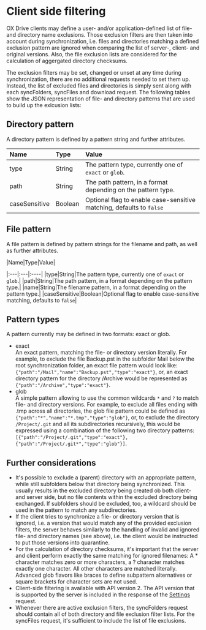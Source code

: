 # Client side filtering

OX Drive clients may define a user- and/or application-defined list of file- and directory name exclusions. Those exclusion filters are then taken into account during synchronization, i.e. files and directories matching a defined exclusion pattern are ignored when comparing the list of server-, client- and original versions. Also, the file exclusion lists are considered for the calculation of aggergated directory checksums.

The exclusion filters may be set, changed or unset at any time during synchronization, there are no additional requests needed to set them up. Instead, the list of excluded files and directories is simply sent along with each syncFolders, syncFiles and download request. The following tables show the JSON representation of file- and directory patterns that are used to build up the exlcusion lists:

## Directory pattern

A directory pattern is defined by a pattern string and further attributes.

<div class="simpleTable">

|Name|Type|Value|
|:---|:---|:----|
|type|String|The pattern type, currently one of `exact` or `glob`.|
|path|String|The path pattern, in a format depending on the pattern type.|
|caseSensitive|Boolean|Optional flag to enable case-sensitive matching, defaults to `false`|

</div>

## File pattern

A file pattern is defined by pattern strings for the filename and path, as well as further attributes.

<div class="simpleTable">|Name|Type|Value|

|:---|:---|:----|
|type|String|The pattern type, currently one of `exact` or `glob`.|
|path|String|The path pattern, in a format depending on the pattern type.|
|name|String|The filename pattern, in a format depending on the pattern type.|
|caseSensitive|Boolean|Optional flag to enable case-sensitive matching, defaults to `false`|

</div>

## Pattern types

A pattern currently may be defined in two formats: exact or glob.

* exact  
An exact pattern, matching the file- or directory version literally. For example, to exclude the file Backup.pst in the subfolder Mail below the root synchronization folder, an exact file pattern would look like: `{"path":"/Mail","name":"Backup.pst","type":"exact"}`, or, an exact directory pattern for the directory /Archive would be represented as `{"path":"/Archive","type":"exact"}`.
* glob  
A simple pattern allowing to use the common wildcards `*` and `?` to match file- and directory versions. For example, to exclude all files ending with .tmp across all directories, the glob file pattern could be defined as `{"path":"*","name":"*.tmp","type":"glob"}`, or, to exclude the directory `/Project/.git` and all its subdirectories recursively, this would be expressed using a combination of the following two directory patterns: `[{"path":"/Project/.git","type":"exact"},{"path":"/Project/.git*","type":"glob"}]`.

## Further considerations

* It's possible to exclude a (parent) directory with an appropriate pattern, while still subfolders below that directory being synchronized. This usually results in the excluded directory being created ob both client- and server side, but no file contents within the excluded directory being exchanged. If subfolders should be excluded, too, a wildcard should be used in the pattern to match any subdirectories.
* If the client tries to synchronize a file- or directory version that is ignored, i.e. a version that would match any of the provided exclusion filters, the server behaves similarly to the handling of invalid and ignored file- and directory names (see above), i.e. the client would be instructed to put those versions into quarantine.
* For the calculation of directory checksums, it's important that the server and client perform exactly the same matching for ignored filenames: A * character matches zero or more characters, a ? character matches exactly one character. All other characters are matched literally. Advanced glob flavors like braces to define subpattern alternatives or square brackets for character sets are not used.
* Client-side filtering is available with API version 2. The API version that is supported by the server is included in the response of the [Settings](#Drive_getSettings) request.
* Whenever there are active exclusion filters, the syncFolders request should contain all of both directory and file exclusion filter lists. For the syncFiles request, it's sufficient to include the list of file exclusions.
